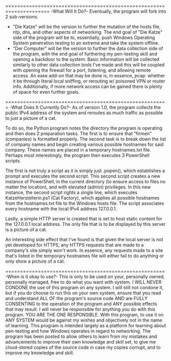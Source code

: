 =====================================================================
-What Will It Do?-
Eventually, the program will fork into 2 sub-versions. 
- "Die Katze" will be the version to further the mutation of the hosts file, ntp, dns, and other aspects of networking.
  The end goal of "Die Katze" side of the program will be to, essentially, push Windows Operating System penetration testing to an extreme and take the system offline.
- "Der Computer" will be the version to further the data collection side of the program, with the end goal of furthering my pen-testing skill and opening a backdoor to the system.
  Basic information will be collected similarly to other data collection tools I've made and this will be coupled with opening the firewall for a port, listening, and allowing remote access.
  An ease add-on that may be done is, in essence, pcap: whether it be through literal local sniffing, or rerouting w/ poisoned VPN or router info. Additionally, if more network access can be gained there is plenty of space for even further goals.

=======================================================
-What Does It Currently Do?-
As of version 1.0, the program collects the public IPv4 address of the system and reroutes as much traffic as possible to just a picture of a cat.

To do so, the Python program notes the directory the program is operating and then does 2 preparation tasks. The first is to ensure that "firmen" (companies) is formatted properly. 
The second task is to break down the list of company names and begin creating various possible hostnames for said company. These names are placed in a temporary hostnames.txt file.
Perhaps most interestingly, the program then executes 3 PowerShell scripts. 

The first is not truly a script as it is simply just .popen(), which establishes a prompt and executes the second script.
This second script creates a new instance of PowerShell, in the current directory (to ensure access to files no matter the location), and with elevated (admin) privileges. 
In this new instance, the second script rights a single line, which executes KatzeHerstellerin.ps1 (Cat Factory), which applies all possible hostnames from the hostnames.txt file to the Windows hosts file.
The script associates every hostname with the local IPv4 address 127.0.0.1.

Lastly, a simple HTTP server is created that is set to host static content for the 127.0.0.1 local address. The only file that is to be displayed by this server is a picture of a cat.

An interesting side effect that I've found is that given the local server is not yet developed for HTTPS, any HTTPS requests that are made to a company's site simply won't work.
In essence, any requests made to a site that's listed in the temporary hostnames file will either fail to do anything or only show a picture of a cat.

======================================================
-When is it okay to use?-
This is only to be used on your, personally owned, personally managed, free to do what you want with system. I WILL NEVER CONDONE the use of this program on any system.
I will still not condone it, but if you do choose to run this on your own system, ensure that you read and understand ALL OF the program's source code AND are FULLY CONSENTING to the operation of the program and ANY possible effects that may result.
I will never be responsible for anything you do with this program. YOU ARE THE ONE RESPONSIBLE. With this program, to use it on ANY SYSTEM would be against my wishes and objectively not in the name of learning.
This program is intended largely as a platform for learning about pen-testing and how Windows operates in regard to networking.
The program has been posted to allow others to learn from my mistakes and advancements to improve their own knowledge and skill set, to give me cloud-stored copies of the source code in case my copies corrupt, and to improve my knowledge and skill.
